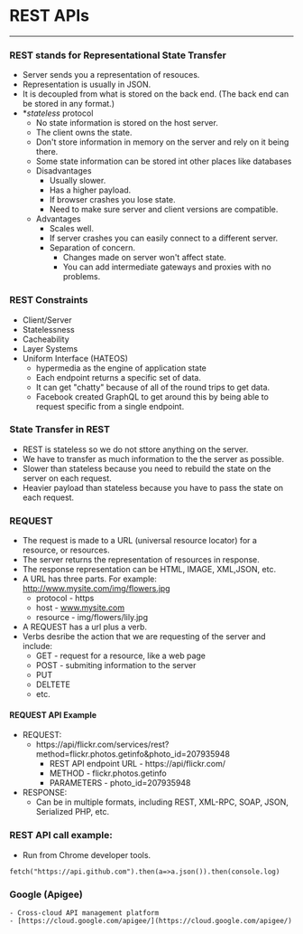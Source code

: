 # REST APIs
---
### REST stands for Representational State Transfer
- Server sends you a representation of resouces.
- Representation is usually in JSON. 
- It is decoupled from what is stored on the back end. (The back end can be stored in any format.)
- **stateless* protocol
	- No state information is stored on the host server.
	- The client owns the state.
	- Don't store information in memory on the server and rely on it being there.
	- Some state information can be stored int other places like databases
	- Disadvantages
		- Usually slower.
		- Has a higher payload.
		- If browser crashes you lose state.
		- Need to make sure server and client versions are compatible.
	- Advantages
		- Scales well.
		- If server crashes you can easily connect to a different server.
		- Separation of concern.
			- Changes made on server won't affect state.
			- You can add intermediate gateways and proxies with no problems.

### REST Constraints
- Client/Server
- Statelessness
- Cacheability
- Layer Systems
- Uniform Interface (HATEOS)
	- hypermedia as the engine of application state
	- Each endpoint returns a specific set of data.
	- It can get "chatty" because of all of the round trips to get data.
	- Facebook created GraphQL to get around this by being able to request specific from a single endpoint.

### State Transfer in REST
- REST is stateless so we do not sttore anything on the server.
- We have to transfer as much information to the the server as possible.
- Slower than stateless because you need to rebuild the state on the server on each request.
- Heavier payload than stateless because you have to pass the state on each request.

### REQUEST
- The request is made to a URL (universal resource locator) for a resource, or resources.
- The server returns the representation of resources in response.
- The response representation can be HTML, IMAGE, XML,JSON, etc.
- A URL has three parts.  For example: http://www.mysite.com/img/flowers.jpg
	- protocol - https
	- host - www.mysite.com
	- resource - img/flowers/lily.jpg
- A REQUEST has a url plus a verb.
- Verbs desribe the action that we are requesting of the server and include:
	- GET - request for a resource, like a web page
	- POST - submiting information to the server
	- PUT
	- DELTETE
	- etc.

#### REQUEST API Example
- REQUEST:
	- https://api/flickr.com/services/rest?method=flickr.photos.getinfo&photo_id=207935948
		- REST API endpoint URL - https://api/flickr.com/
		- METHOD - flickr.photos.getinfo
		- PARAMETERS - photo_id=207935948
- RESPONSE:
	- Can be in multiple formats, including REST, XML-RPC, SOAP, JSON, Serialized PHP, etc.

### REST API call example:
- Run from Chrome developer tools.
```
fetch("https://api.github.com").then(a=>a.json()).then(console.log)
```

### Google (Apigee) 
	- Cross-cloud API management platform
	- [https://cloud.google.com/apigee/](https://cloud.google.com/apigee/)	


